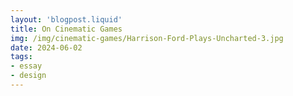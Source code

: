 ```yaml
---
layout: 'blogpost.liquid'
title: On Cinematic Games
img: /img/cinematic-games/Harrison-Ford-Plays-Uncharted-3.jpg
date: 2024-06-02
tags: 
- essay
- design
---
```











<!-- 
outline: 

cinematic not clearly understood: what is it?

- in some ways i wonder if it's something of a misnomer. something is "cinematic" in the sense that tarvkosky is painterly, or nuri bilge ceylan is photographic (or ozu) -- perhaps Anthony Mann could be said to be like a draughtsman, with the focus on light and form, and so on and so forth

- about immersion of *character* rather than immersion of *place*

- prestige

- plot (story games)

- control taken away
    - metagaming, to play the cinematic is to cede those possibilities and relinquish control, consent to it, etc
    - well played game, to play well is to do this (maybe mention in metal gear / 30 flights further down)

- cinematic as externalization of a character's internality, their psychology
    - linda hutcheon's tell, show, interact
    - showing feelings through lighting, or camera
    - closeness to the psychology of the character, which of course risks tension in how we view ourselves in our own play as the character

- uses camera, lighting, blocking to convey the psychology of the character
    - Cyberpunk 2077 (blocking feels coreographed! even if it's not, blocking is deliberate to make for good composition; camera is restricted; movement is disabled; etc)

    - Beginner's Guide walking backwards: not cinematic because it doesn't give you anything about the character
    - other examples outside cinematic: architectural games (Hitman, Control)

    - interesting to note here that other media do this! even things like JJ Abrams lens flares are pointing explicitly at technical limitations of other media, Brian Eno essay on attachment to this, etc etc

    - also can note the corruption of form that happens here (close up, one take, these things lose their "meaning" when adapted)

- why make these games then?
    - the fact that they only begin to appear in the 90s tells us something about the reasons. for one visual fidelity of cinema can be recreated. for another a generation of creators self consciously making something as a "true work of art," borrowing cultural capital of film and trying to rub it off on something as culturally low and pitiable as a videogame.

    - take half life 2. in these scenes characters are going through things and feelings; games hesitant to externalize of declare what a character is feeling: supposed to be derived through play not story. but when making storytelling games this is difficult! unproductive tension between story and play in half life 2, imo. versus metal gear 5 where important story beats that inform everything surrounding it take control away from player.
        - also want to bring up arkham asylum -- standing and listening is boring! later, in arkham knight, when you turn and the scene changes, much better storytelling. here the drama is through play and interaction, which "justifies" keeping the player in control (there is something to do, to be gained, to play a part in!)
        - versus in half life 2 where you are "out of the scene" but are mysteriously left in control of your character. could of course argue that it's fun to stomp on their faces and run streaking in circles flailing wildly at wooden boxes while they're having a serious conversation! but i feel the game either needs to lean into that and emphasize the goofiness of the scenario, or else find a way to make play integral to the storytelling there, or else just use a cutscene! people use them for a reason, after all

- examples of cinematic games
    - Metal Gear 5. playing through cinematic could be called "theatrical" in the sense that its participatory, told through being a part of the play. But actually it's on rails. More like an interactive pre authored cinema scene. Here, the tension is not "can I perform this?" but rather "what will happen next?" By placing you the player as the central actor the screen's unraveling takes on new meaning: it's never clear when the game's control will give way to the player's and in this way a sense of play, ownership, and tension is created. Also well-played game idea here: playing this well is being in tune with what the game wants and consenting to play along. interesting to note that as the intro goes along the cinematic gives way to "gaminess." as you get more and more control of the character you feel less and less of the "cinematic" -- yet this is not to say the cinematic goes away

    - 30 flights line is more blurred: "what will happen next" is partnered with "can I perform this," but also the urgency of the scene, the drama will not work if you don't play your part well, and in this way performing well and "correctly" becomees part of the thrill, being a good actor and player within a play space whose success is reliant on something more than ourselves alone.

    - uncharted. "can i perform this" is much bigger question. all of these have their own qualities.

    - Cyberpunk 2077 scene

    - assassin's creed 2 opening.



when does the cinematic work / not work?

- when disruption is predictable, and serves a clear purpose, it's okay (Dark Souls: amps you up for a big fight, serves the drama!; versus Dragon's Dogma, which takes the life out of the scene, makes for awkward pacing, for me doesn't serve drama, or perhaps it's that the fight doesn't live up to the expectation which makes the whole thing feel a little limp and silly)

- when it's clear that what's being cinemafied is *better* cinemafied (Uncharted cutscenes, Assassin's Creed 2 intro, even Metal Gear 5 helicopter cutscene with Quiet taking control -- you don't ever have control of the scene and so it makes sense (though imo a little too long...))

- can bring up well played game again that the game should respect the player here as an autonomous agent! curious how to define when this works...

- you need to decide if your game is a story game or not a story game..........don't waste my time!! cutscenes better move the drama forward in some way! (Assinassin's Creed Odyssey)

- should still always serve the play. assassin's creed adapting filmic dialog to action, talking with Da Vinci in Venice and walking in a cirlce. West Wing




for something like Star Wars or Dragon's Dogma, these cut scenes eat up the scene's drama, AND the action in the cutscene is the action you'd do with gameplay -- in short, when i watch these cutscenes, i think, "i'd rather be playing this than watching this." compare to e.g. the snake scene in sekiro


-->